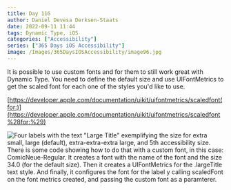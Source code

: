 ```yaml
---
title: Day 116
author: Daniel Devesa Derksen-Staats
date: 2022-09-11 11:44
tags: Dynamic Type, iOS
categories: ["Accessibility"]
series: ["365 Days iOS Accessibility"]
image: /Images/365DaysIOSAccessibility/image96.jpg
---
```


It is possible to use custom fonts and for them to still work great with Dynamic Type. You need to define the default size and use UIFontMetrics to get the scaled font for each one of the styles you'd like to use. 

[https://developer.apple.com/documentation/uikit/uifontmetrics/scaledfont(for:)](https://developer.apple.com/documentation/uikit/uifontmetrics/scaledfont%28for:%29)

![Four labels with the text "Large Title" exemplifying the size for extra small, large (default), extra-extra-extra large, and 5th accessibility size. There is some code showing how to do that with a custom font, in this case: ComicNeue-Regular. It creates a font with the name of the font and the size 34.0 (for the default size). Then it creates a UIFontMetrics for the .largeTitle text style. And finally, it configures the font for the label y calling scaledFont on the font metrics created, and passing the custom font as a paramterer.](/Images/365DaysIOSAccessibility/image96.jpg)

